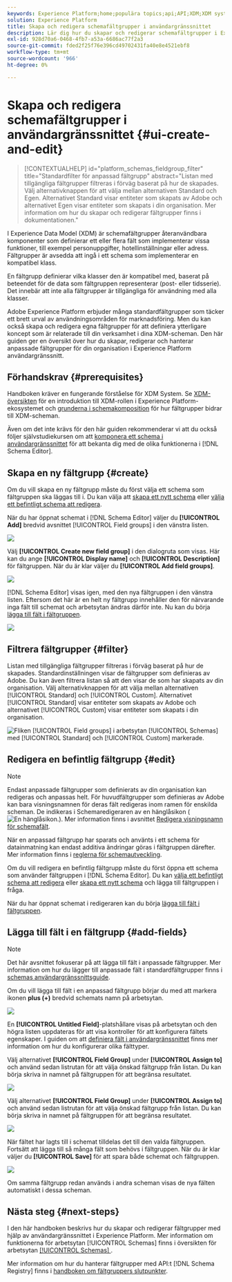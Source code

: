 ```yaml
---
keywords: Experience Platform;home;populära topics;api;API;XDM;XDM system;experience data model;data model;ui;workspace;field group;field groups;
solution: Experience Platform
title: Skapa och redigera schemafältgrupper i användargränssnittet
description: Lär dig hur du skapar och redigerar schemafältgrupper i Experience Platform användargränssnitt.
exl-id: 928d70a6-0468-4fb7-a53a-6686ac77f2a3
source-git-commit: fded2f25f76e396cd49702431fa40e8e4521ebf8
workflow-type: tm+mt
source-wordcount: '966'
ht-degree: 0%

---
```


# Skapa och redigera schemafältgrupper i användargränssnittet {#ui-create-and-edit}

>[!CONTEXTUALHELP]
>id="platform_schemas_fieldgroup_filter"
>title="Standardfilter för anpassad fältgrupp"
>abstract="Listan med tillgängliga fältgrupper filtreras i förväg baserat på hur de skapades. Välj alternativknappen för att välja mellan alternativen Standard och Egen. Alternativet Standard visar entiteter som skapats av Adobe och alternativet Egen visar entiteter som skapats i din organisation. Mer information om hur du skapar och redigerar fältgrupper finns i dokumentationen."

I Experience Data Model (XDM) är schemafältgrupper återanvändbara komponenter som definierar ett eller flera fält som implementerar vissa funktioner, till exempel personuppgifter, hotellinställningar eller adress. Fältgrupper är avsedda att ingå i ett schema som implementerar en kompatibel klass.

En fältgrupp definierar vilka klasser den är kompatibel med, baserat på beteendet för de data som fältgruppen representerar (post- eller tidsserie). Det innebär att inte alla fältgrupper är tillgängliga för användning med alla klasser.

Adobe Experience Platform erbjuder många standardfältgrupper som täcker ett brett urval av användningsområden för marknadsföring. Men du kan också skapa och redigera egna fältgrupper för att definiera ytterligare koncept som är relaterade till din verksamhet i dina XDM-scheman. Den här guiden ger en översikt över hur du skapar, redigerar och hanterar anpassade fältgrupper för din organisation i Experience Platform användargränssnitt.

## Förhandskrav {#prerequisites}

Handboken kräver en fungerande förståelse för XDM System. Se [XDM-översikten](../../home.md) för en introduktion till XDM-rollen i Experience Platform-ekosystemet och [grunderna i schemakomposition](../../schema/composition.md) för hur fältgrupper bidrar till XDM-scheman.

Även om det inte krävs för den här guiden rekommenderar vi att du också följer självstudiekursen om att [komponera ett schema i användargränssnittet](../../tutorials/create-schema-ui.md) för att bekanta dig med de olika funktionerna i [!DNL Schema Editor].

## Skapa en ny fältgrupp {#create}

Om du vill skapa en ny fältgrupp måste du först välja ett schema som fältgruppen ska läggas till i. Du kan välja att [skapa ett nytt schema](./schemas.md#create) eller [välja ett befintligt schema att redigera](./schemas.md#edit).

När du har öppnat schemat i [!DNL Schema Editor] väljer du **[!UICONTROL Add]** bredvid avsnittet [!UICONTROL Field groups] i den vänstra listen.

![](../../images/ui/resources/field-groups/add-field-group.png)

Välj **[!UICONTROL Create new field group]** i den dialogruta som visas. Här kan du ange **[!UICONTROL Display name]** och **[!UICONTROL Description]** för fältgruppen. När du är klar väljer du **[!UICONTROL Add field groups]**.

![](../../images/ui/resources/field-groups/create-field-group.png)

[!DNL Schema Editor] visas igen, med den nya fältgruppen i den vänstra listen. Eftersom det här är en helt ny fältgrupp innehåller den för närvarande inga fält till schemat och arbetsytan ändras därför inte. Nu kan du börja [lägga till fält i fältgruppen](#add-fields).

![](../../images/ui/resources/field-groups/field-group-added.png)

## Filtrera fältgrupper {#filter}

Listan med tillgängliga fältgrupper filtreras i förväg baserat på hur de skapades. Standardinställningen visar de fältgrupper som definieras av Adobe. Du kan även filtrera listan så att den visar de som har skapats av din organisation. Välj alternativknappen för att välja mellan alternativen [!UICONTROL Standard] och [!UICONTROL Custom]. Alternativet [!UICONTROL Standard] visar entiteter som skapats av Adobe och alternativet [!UICONTROL Custom] visar entiteter som skapats i din organisation.

![Fliken [!UICONTROL Field groups] i arbetsytan [!UICONTROL Schemas] med [!UICONTROL Standard] och [!UICONTROL Custom] markerade.](../../images/ui/resources/field-groups/standard-and-custom-field-groups.png)

## Redigera en befintlig fältgrupp {#edit}

>[!NOTE]
>
>Endast anpassade fältgrupper som definierats av din organisation kan redigeras och anpassas helt. För huvudfältgrupper som definieras av Adobe kan bara visningsnamnen för deras fält redigeras inom ramen för enskilda scheman. De indikeras i Schemaredigeraren av en hänglåsikon (![En hänglåsikon.](/help/images/icons/lock-closed.png)). Mer information finns i avsnittet [Redigera visningsnamn för schemafält](./schemas.md#display-names).
>
>När en anpassad fältgrupp har sparats och använts i ett schema för datainmatning kan endast additiva ändringar göras i fältgruppen därefter. Mer information finns i [reglerna för schemautveckling](../../schema/composition.md#evolution).

Om du vill redigera en befintlig fältgrupp måste du först öppna ett schema som använder fältgruppen i [!DNL Schema Editor]. Du kan [välja ett befintligt schema att redigera](./schemas.md#edit) eller [skapa ett nytt schema](./schemas.md#create) och lägga till fältgruppen i fråga.

När du har öppnat schemat i redigeraren kan du börja [lägga till fält i fältgruppen](#add-fields).

## Lägga till fält i en fältgrupp {#add-fields}

>[!NOTE]
>
>Det här avsnittet fokuserar på att lägga till fält i anpassade fältgrupper. Mer information om hur du lägger till anpassade fält i standardfältgrupper finns i [schemas användargränssnittsguide](./schemas.md#custom-fields-for-standard-groups).

Om du vill lägga till fält i en anpassad fältgrupp börjar du med att markera ikonen **plus (+)** bredvid schemats namn på arbetsytan.

![](../../images/ui/resources/field-groups/add-field.png)

En **[!UICONTROL Untitled Field]**-platshållare visas på arbetsytan och den högra listen uppdateras för att visa kontroller för att konfigurera fältets egenskaper. I guiden om att [definiera fält i användargränssnittet](../fields/overview.md#define) finns mer information om hur du konfigurerar olika fälttyper.

Välj alternativet **[!UICONTROL Field Group]** under **[!UICONTROL Assign to]** och använd sedan listrutan för att välja önskad fältgrupp från listan. Du kan börja skriva in namnet på fältgruppen för att begränsa resultatet.

![](../../images/ui/resources/field-groups/select-field-group.png)

Välj alternativet **[!UICONTROL Field Group]** under **[!UICONTROL Assign to]** och använd sedan listrutan för att välja önskad fältgrupp från listan. Du kan börja skriva in namnet på fältgruppen för att begränsa resultatet.

![](../../images/ui/resources/field-groups/select-field-group.png)

När fältet har lagts till i schemat tilldelas det till den valda fältgruppen. Fortsätt att lägga till så många fält som behövs i fältgruppen. När du är klar väljer du **[!UICONTROL Save]** för att spara både schemat och fältgruppen.

![](../../images/ui/resources/field-groups/complete-field-group.png)

Om samma fältgrupp redan används i andra scheman visas de nya fälten automatiskt i dessa scheman.

## Nästa steg {#next-steps}

I den här handboken beskrivs hur du skapar och redigerar fältgrupper med hjälp av användargränssnittet i Experience Platform. Mer information om funktionerna för arbetsytan [!UICONTROL Schemas] finns i översikten för arbetsytan [[!UICONTROL Schemas] ](../overview.md).

Mer information om hur du hanterar fältgrupper med API:t [!DNL Schema Registry] finns i [handboken om fältgruppers slutpunkter](../../api/field-groups.md).
